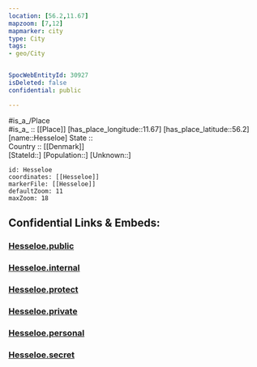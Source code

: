 ```yaml
---
location: [56.2,11.67] 
mapzoom: [7,12] 
mapmarker: city 
type: City
tags:
- geo/City


SpocWebEntityId: 30927
isDeleted: false
confidential: public

---
```

#is_a_/Place  
#is_a_ :: [[Place]] 
[has_place_longitude::11.67] 
[has_place_latitude::56.2] 
[name::Hesseloe] 
State ::  
Country :: [[Denmark]]  
[StateId::] 
[Population::] 
[Unknown::] 


```leaflet
id: Hesseloe
coordinates: [[Hesseloe]] 
markerFile: [[Hesseloe]] 
defaultZoom: 11 
maxZoom: 18
```


## Confidential Links & Embeds: 

### [Hesseloe.public](/_public/\Earth\Continent\Europe\Europe~North\Denmark\CityHesseloe.public.md) 

### [Hesseloe.internal](/_internal/\Earth\Continent\Europe\Europe~North\Denmark\CityHesseloe.internal.md) 

### [Hesseloe.protect](/_protect/\Earth\Continent\Europe\Europe~North\Denmark\CityHesseloe.protect.md) 

### [Hesseloe.private](/_private/\Earth\Continent\Europe\Europe~North\Denmark\CityHesseloe.private.md) 

### [Hesseloe.personal](/_personal/\Earth\Continent\Europe\Europe~North\Denmark\CityHesseloe.personal.md) 

### [Hesseloe.secret](/_secret/\Earth\Continent\Europe\Europe~North\Denmark\CityHesseloe.secret.md)

